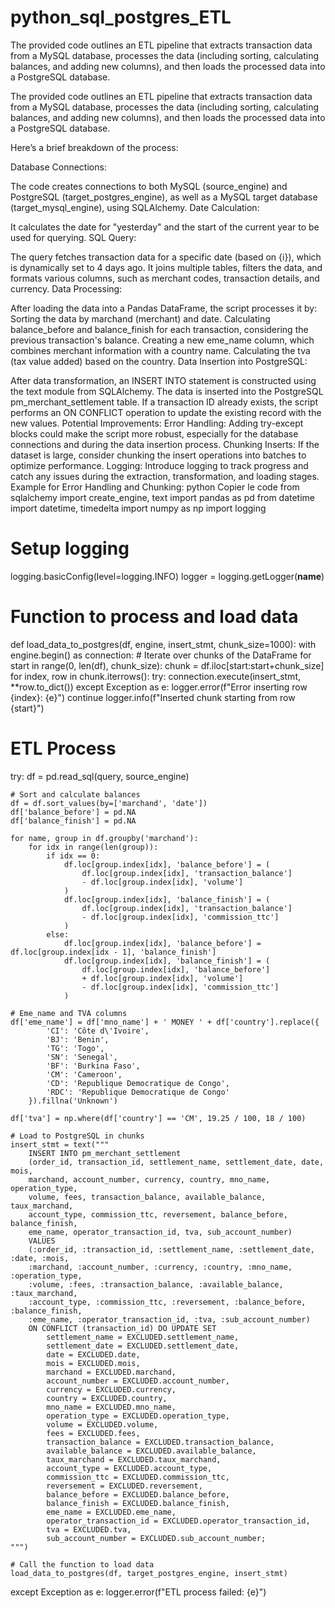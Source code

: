 # python_sql_postgres_ETL
The provided code outlines an ETL pipeline that extracts transaction data from a MySQL database, processes the data (including sorting, calculating balances, and adding new columns), and then loads the processed data into a PostgreSQL database.

The provided code outlines an ETL pipeline that extracts transaction data from a MySQL database, processes the data (including sorting, calculating balances, and adding new columns), and then loads the processed data into a PostgreSQL database.

Here’s a brief breakdown of the process:

Database Connections:

The code creates connections to both MySQL (source_engine) and PostgreSQL (target_postgres_engine), as well as a MySQL target database (target_mysql_engine), using SQLAlchemy.
Date Calculation:

It calculates the date for "yesterday" and the start of the current year to be used for querying.
SQL Query:

The query fetches transaction data for a specific date (based on {i}), which is dynamically set to 4 days ago. It joins multiple tables, filters the data, and formats various columns, such as merchant codes, transaction details, and currency.
Data Processing:

After loading the data into a Pandas DataFrame, the script processes it by:
Sorting the data by marchand (merchant) and date.
Calculating balance_before and balance_finish for each transaction, considering the previous transaction's balance.
Creating a new eme_name column, which combines merchant information with a country name.
Calculating the tva (tax value added) based on the country.
Data Insertion into PostgreSQL:

After data transformation, an INSERT INTO statement is constructed using the text module from SQLAlchemy.
The data is inserted into the PostgreSQL pm_merchant_settlement table. If a transaction ID already exists, the script performs an ON CONFLICT operation to update the existing record with the new values.
Potential Improvements:
Error Handling: Adding try-except blocks could make the script more robust, especially for the database connections and during the data insertion process.
Chunking Inserts: If the dataset is large, consider chunking the insert operations into batches to optimize performance.
Logging: Introduce logging to track progress and catch any issues during the extraction, transformation, and loading stages.
Example for Error Handling and Chunking:
python
Copier le code
from sqlalchemy import create_engine, text
import pandas as pd
from datetime import datetime, timedelta
import numpy as np
import logging

# Setup logging
logging.basicConfig(level=logging.INFO)
logger = logging.getLogger(__name__)

# Function to process and load data
def load_data_to_postgres(df, engine, insert_stmt, chunk_size=1000):
    with engine.begin() as connection:
        # Iterate over chunks of the DataFrame
        for start in range(0, len(df), chunk_size):
            chunk = df.iloc[start:start+chunk_size]
            for index, row in chunk.iterrows():
                try:
                    connection.execute(insert_stmt, **row.to_dict())
                except Exception as e:
                    logger.error(f"Error inserting row {index}: {e}")
                    continue
            logger.info(f"Inserted chunk starting from row {start}")

# ETL Process
try:
    df = pd.read_sql(query, source_engine)

    # Sort and calculate balances
    df = df.sort_values(by=['marchand', 'date'])
    df['balance_before'] = pd.NA
    df['balance_finish'] = pd.NA

    for name, group in df.groupby('marchand'):
        for idx in range(len(group)):
            if idx == 0:
                df.loc[group.index[idx], 'balance_before'] = (
                    df.loc[group.index[idx], 'transaction_balance']  
                    - df.loc[group.index[idx], 'volume']
                ) 
                df.loc[group.index[idx], 'balance_finish'] = (
                    df.loc[group.index[idx], 'transaction_balance'] 
                    - df.loc[group.index[idx], 'commission_ttc']
                )
            else:
                df.loc[group.index[idx], 'balance_before'] = df.loc[group.index[idx - 1], 'balance_finish']
                df.loc[group.index[idx], 'balance_finish'] = (
                    df.loc[group.index[idx], 'balance_before'] 
                    + df.loc[group.index[idx], 'volume'] 
                    - df.loc[group.index[idx], 'commission_ttc']
                )

    # Eme_name and TVA columns
    df['eme_name'] = df['mno_name'] + ' MONEY ' + df['country'].replace({
            'CI': 'Côte d\'Ivoire',
            'BJ': 'Benin',
            'TG': 'Togo',
            'SN': 'Senegal',
            'BF': 'Burkina Faso',
            'CM': 'Cameroon',
            'CD': 'Republique Democratique de Congo',
            'RDC': 'Republique Democratique de Congo'
        }).fillna('Unknown')

    df['tva'] = np.where(df['country'] == 'CM', 19.25 / 100, 18 / 100)

    # Load to PostgreSQL in chunks
    insert_stmt = text("""
        INSERT INTO pm_merchant_settlement
        (order_id, transaction_id, settlement_name, settlement_date, date, mois, 
        marchand, account_number, currency, country, mno_name, operation_type, 
        volume, fees, transaction_balance, available_balance, taux_marchand, 
        account_type, commission_ttc, reversement, balance_before, balance_finish, 
        eme_name, operator_transaction_id, tva, sub_account_number)
        VALUES
        (:order_id, :transaction_id, :settlement_name, :settlement_date, :date, :mois, 
        :marchand, :account_number, :currency, :country, :mno_name, :operation_type, 
        :volume, :fees, :transaction_balance, :available_balance, :taux_marchand, 
        :account_type, :commission_ttc, :reversement, :balance_before, :balance_finish, 
        :eme_name, :operator_transaction_id, :tva, :sub_account_number)
        ON CONFLICT (transaction_id) DO UPDATE SET
            settlement_name = EXCLUDED.settlement_name,
            settlement_date = EXCLUDED.settlement_date,
            date = EXCLUDED.date,
            mois = EXCLUDED.mois,
            marchand = EXCLUDED.marchand,
            account_number = EXCLUDED.account_number,
            currency = EXCLUDED.currency,
            country = EXCLUDED.country,
            mno_name = EXCLUDED.mno_name,
            operation_type = EXCLUDED.operation_type,
            volume = EXCLUDED.volume,
            fees = EXCLUDED.fees,
            transaction_balance = EXCLUDED.transaction_balance,
            available_balance = EXCLUDED.available_balance,
            taux_marchand = EXCLUDED.taux_marchand,
            account_type = EXCLUDED.account_type,
            commission_ttc = EXCLUDED.commission_ttc,
            reversement = EXCLUDED.reversement,
            balance_before = EXCLUDED.balance_before,
            balance_finish = EXCLUDED.balance_finish,
            eme_name = EXCLUDED.eme_name,
            operator_transaction_id = EXCLUDED.operator_transaction_id,
            tva = EXCLUDED.tva,
            sub_account_number = EXCLUDED.sub_account_number;
    """)

    # Call the function to load data
    load_data_to_postgres(df, target_postgres_engine, insert_stmt)

except Exception as e:
    logger.error(f"ETL process failed: {e}")
